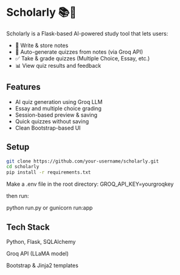 # Scholarly 📚🧠

Scholarly is a Flask-based AI-powered study tool that lets users:

- 📝 Write & store notes
- 🤖 Auto-generate quizzes from notes (via Groq API)
- ✅ Take & grade quizzes (Multiple Choice, Essay, etc.)
- 📊 View quiz results and feedback

## Features
- AI quiz generation using Groq LLM
- Essay and multiple choice grading
- Session-based preview & saving
- Quick quizzes without saving
- Clean Bootstrap-based UI

## Setup

```bash
git clone https://github.com/your-username/scholarly.git
cd scholarly
pip install -r requirements.txt
```

Make a .env file in the root directory:
GROQ_API_KEY=yourgroqkey

then run:

python run.py or gunicorn run:app

## Tech Stack
Python, Flask, SQLAlchemy

Groq API (LLaMA model)

Bootstrap & Jinja2 templates